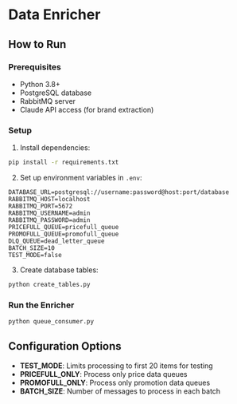 # Data Enricher

## How to Run

### Prerequisites
- Python 3.8+
- PostgreSQL database
- RabbitMQ server
- Claude API access (for brand extraction)

### Setup
1. Install dependencies:
```bash
pip install -r requirements.txt
```

2. Set up environment variables in `.env`:
```env
DATABASE_URL=postgresql://username:password@host:port/database
RABBITMQ_HOST=localhost
RABBITMQ_PORT=5672
RABBITMQ_USERNAME=admin
RABBITMQ_PASSWORD=admin
PRICEFULL_QUEUE=pricefull_queue
PROMOFULL_QUEUE=promofull_queue
DLQ_QUEUE=dead_letter_queue
BATCH_SIZE=10
TEST_MODE=false
```

3. Create database tables:
```bash
python create_tables.py
```

### Run the Enricher
```bash
python queue_consumer.py
```

## Configuration Options
- **TEST_MODE**: Limits processing to first 20 items for testing
- **PRICEFULL_ONLY**: Process only price data queues
- **PROMOFULL_ONLY**: Process only promotion data queues
- **BATCH_SIZE**: Number of messages to process in each batch
